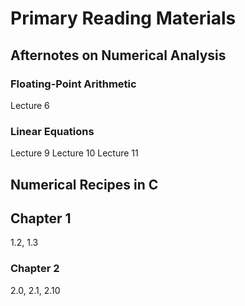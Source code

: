 
# Primary Reading Materials

## Afternotes on Numerical Analysis

### Floating-Point Arithmetic

Lecture 6

### Linear Equations

Lecture 9
Lecture 10
Lecture 11

## Numerical Recipes in C

## Chapter 1

1.2, 1.3

### Chapter 2

2.0,
2.1,
2.10

###
